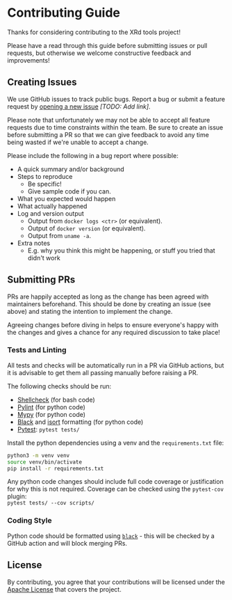 # Contributing Guide

Thanks for considering contributing to the XRd tools project!

Please have a read through this guide before submitting issues or pull requests, but otherwise we welcome constructive feedback and improvements!


## Creating Issues

We use GitHub issues to track public bugs.
Report a bug or submit a feature request by [opening a new issue]() *[TODO: Add link]*.

Please note that unfortunately we may not be able to accept all feature requests due to time constraints within the team.
Be sure to create an issue before submitting a PR so that we can give feedback to avoid any time being wasted if we're unable to accept a change.

Please include the following in a bug report where possible:
- A quick summary and/or background
- Steps to reproduce
  - Be specific!
  - Give sample code if you can.
- What you expected would happen
- What actually happened
- Log and version output
  - Output from `docker logs <ctr>` (or equivalent).
  - Output of `docker version` (or equivalent).
  - Output from `uname -a`.
- Extra notes
  - E.g. why you think this might be happening, or stuff you tried that didn't work


## Submitting PRs

PRs are happily accepted as long as the change has been agreed with maintainers beforehand.
This should be done by creating an issue (see above) and stating the intention to implement the change.

Agreeing changes before diving in helps to ensure everyone's happy with the changes and gives a chance for any required discussion to take place!


### Tests and Linting

All tests and checks will be automatically run in a PR via GitHub actions, but it is advisable to get them all passing manually before raising a PR.

The following checks should be run:
- [Shellcheck](https://www.shellcheck.net/) (for bash code)
- [Pylint](https://pylint.pycqa.org/) (for python code)
- [Mypy](https://mypy.readthedocs.io/) (for python code)
- [Black](https://black.readthedocs.io/) and [isort](https://pycqa.github.io/isort/) formatting (for python code)
- [Pytest](https://docs.pytest.org/): `pytest tests/`

Install the python dependencies using a venv and the `requirements.txt` file:
```bash
python3 -m venv venv
source venv/bin/activate
pip install -r requirements.txt
```

Any python code changes should include full code coverage or justification for why this is not required.
Coverage can be checked using the `pytest-cov` plugin:  
`pytest tests/ --cov scripts/`


### Coding Style

Python code should be formatted using [`black`](https://black.readthedocs.io/) - this will be checked by a GitHub action and will block merging PRs.


## License

By contributing, you agree that your contributions will be licensed under the [Apache License](LICENSE) that covers the project.
